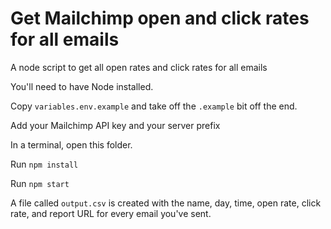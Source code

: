 # Get Mailchimp open and click rates for all emails

A node script to get all open rates and click rates for all emails

You'll need to have Node installed.

Copy `variables.env.example` and take off the `.example` bit off the end.

Add your Mailchimp API key and your server prefix

In a terminal, open this folder.

Run `npm install`

 Run `npm start`

 A file called `output.csv` is created with the name, day, time, open rate, click rate, and report URL for every email you've sent.